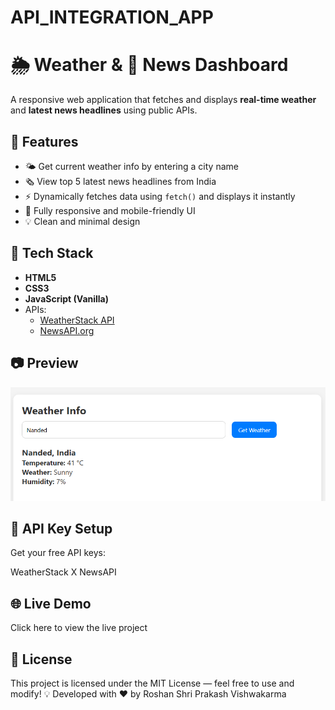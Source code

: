 # API_INTEGRATION_APP

# 🌦️ Weather & 📰 News Dashboard

A responsive web application that fetches and displays **real-time weather** and **latest news headlines** using public APIs.

## 🚀 Features

- 🌤️ Get current weather info by entering a city name
- 🗞️ View top 5 latest news headlines from India
- ⚡ Dynamically fetches data using `fetch()` and displays it instantly
- 📱 Fully responsive and mobile-friendly UI
- 💡 Clean and minimal design

## 🔧 Tech Stack

- **HTML5**
- **CSS3**
- **JavaScript (Vanilla)**
- APIs:
  - [WeatherStack API](https://weatherstack.com/)
  - [NewsAPI.org](https://newsapi.org/)

## 📷 Preview

![Screenshot](screenshot.png)

## 🔑 API Key Setup
Get your free API keys:

WeatherStack X NewsAPI

## 🌐 Live Demo
Click here to view the live project

## 📄 License
This project is licensed under the MIT License — feel free to use and modify!
💡 Developed with ❤️ by Roshan Shri Prakash Vishwakarma
